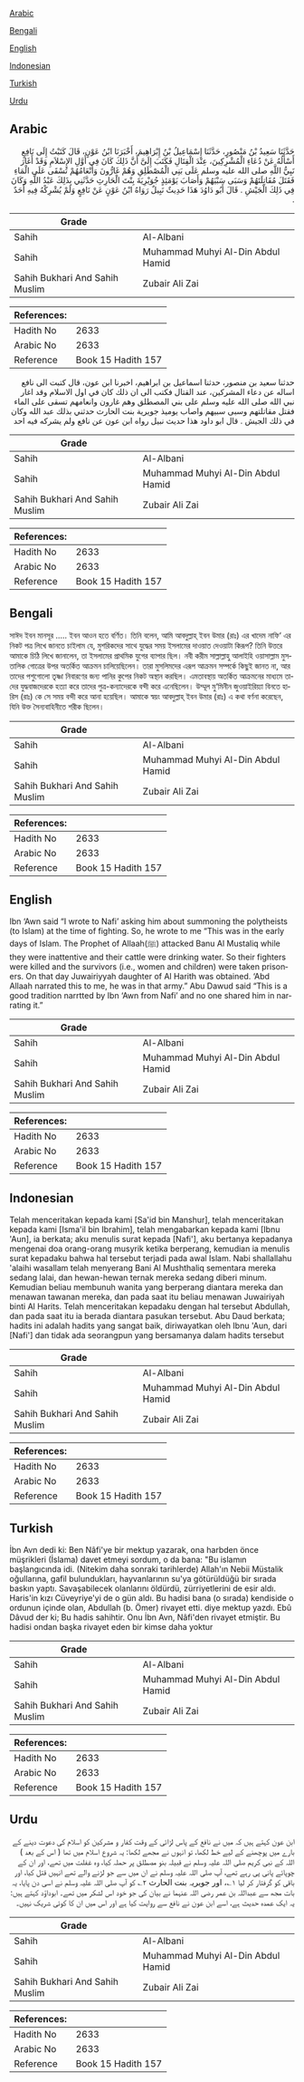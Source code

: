 [Arabic](#arabic)

[Bengali](#bengali)

[English](#english)

[Indonesian](#indonesian)

[Turkish](#turkish)

[Urdu](#urdu)

## Arabic


<div dir="rtl" lang="ar" style={{fontSize:'larger',backgroundColor:'#f8f9fa',padding:20}}>
حَدَّثَنَا سَعِيدُ بْنُ مَنْصُورٍ، حَدَّثَنَا إِسْمَاعِيلُ بْنُ إِبْرَاهِيمَ، أَخْبَرَنَا ابْنُ عَوْنٍ، قَالَ كَتَبْتُ إِلَى نَافِعٍ أَسْأَلُهُ عَنْ دُعَاءِ الْمُشْرِكِينَ، عِنْدَ الْقِتَالِ فَكَتَبَ إِلَىَّ أَنَّ ذَلِكَ كَانَ فِي أَوَّلِ الإِسْلاَمِ وَقَدْ أَغَارَ نَبِيُّ اللَّهِ صلى الله عليه وسلم عَلَى بَنِي الْمُصْطَلِقِ وَهُمْ غَارُّونَ وَأَنْعَامُهُمْ تُسْقَى عَلَى الْمَاءِ فَقَتَلَ مُقَاتِلَتَهُمْ وَسَبَى سَبْيَهُمْ وَأَصَابَ يَوْمَئِذٍ جُوَيْرِيَةَ بِنْتَ الْحَارِثِ حَدَّثَنِي بِذَلِكَ عَبْدُ اللَّهِ وَكَانَ فِي ذَلِكَ الْجَيْشِ ‏.‏ قَالَ أَبُو دَاوُدَ هَذَا حَدِيثٌ نَبِيلٌ رَوَاهُ ابْنُ عَوْنٍ عَنْ نَافِعٍ وَلَمْ يُشْرِكْهُ فِيهِ أَحَدٌ ‏.‏
</div>
<div style={{backgroundColor:'#f8f9fa',padding:20, marginBottom: 10}}><table> <thead> <tr> <th>Grade</th> <th></th> </tr> </thead> <tbody> <tr><td>Sahih</td><td>Al-Albani</td></tr><tr><td>Sahih</td><td>Muhammad Muhyi Al-Din Abdul Hamid</td></tr><tr><td>Sahih Bukhari And Sahih Muslim</td><td>Zubair Ali Zai</td></tr></tbody></table><table> <thead> <tr> <th>References:</th> <th></th> </tr> </thead> <tbody><tr><td>Hadith No</td><td>2633</td></tr><tr><td>Arabic No</td><td>2633</td></tr><tr><td>Reference</td><td>Book 15 Hadith 157</td></tr></tbody></table></div>


<div dir="rtl" lang="ar" style={{fontSize:'larger',backgroundColor:'#f8f9fa',padding:20}}>
حدثنا سعيد بن منصور، حدثنا اسماعيل بن ابراهيم، اخبرنا ابن عون، قال كتبت الى نافع اساله عن دعاء المشركين، عند القتال فكتب الى ان ذلك كان في اول الاسلام وقد اغار نبي الله صلى الله عليه وسلم على بني المصطلق وهم غارون وانعامهم تسقى على الماء فقتل مقاتلتهم وسبى سبيهم واصاب يوميذ جويرية بنت الحارث حدثني بذلك عبد الله وكان في ذلك الجيش . قال ابو داود هذا حديث نبيل رواه ابن عون عن نافع ولم يشركه فيه احد
</div>
<div style={{backgroundColor:'#f8f9fa',padding:20, marginBottom: 10}}><table> <thead> <tr> <th>Grade</th> <th></th> </tr> </thead> <tbody> <tr><td>Sahih</td><td>Al-Albani</td></tr><tr><td>Sahih</td><td>Muhammad Muhyi Al-Din Abdul Hamid</td></tr><tr><td>Sahih Bukhari And Sahih Muslim</td><td>Zubair Ali Zai</td></tr></tbody></table><table> <thead> <tr> <th>References:</th> <th></th> </tr> </thead> <tbody><tr><td>Hadith No</td><td>2633</td></tr><tr><td>Arabic No</td><td>2633</td></tr><tr><td>Reference</td><td>Book 15 Hadith 157</td></tr></tbody></table></div>

## Bengali


<div dir="ltr" lang="bn" style={{fontSize:'larger',backgroundColor:'#f8f9fa',padding:20}}>
সাঈদ ইবন মানসূর ..... ইবন আওন হতে বর্ণিত। তিনি বলেন, আমি আবদুল্লাহ্ ইবন উমার (রাঃ) এর খাদেম নাফি‘ এর নিকট পত্র লিখে জানতে চাইলাম যে, মুশরিকদের সাথে যুদ্ধের সময় ইসলামের দাওয়াত দেওয়াটা কিরূপ? তিনি উত্তরে আমাকে চিঠি লিখে জানালেন, তা ইসলামের প্রাথমিক যুগের ব্যাপার ছিল। নবী করীম সাল্লাল্লাহু আলাইহি ওয়াসাল্লাম মুসতালিক গোত্রের উপর অতর্কিত আক্রমন চালিয়েছিলেন। তারা মুসলিমদের এরূপ আক্রমন সম্পর্কে কিছুই জানত না, আর তাদের পশুগোলো তৃষ্ণা নিবারণের জন্য পানির কুপের নিকট অস্থান করছিল। এমতাবস্থায় অতর্কিত আক্রমনের মাধ্যমে তাদের যুদ্ধবাজদেরকে হত্যা করে তাদের পুত্র-কন্যাদেরকে বন্দী করে এনেছিলেন। উম্মূল মু‘মিনীন জুওয়াইরিয়্যা বিনতে হারিস (রাঃ) কে সে সময় বন্দী করে আনা হয়েছিল। আমাকে স্বয়ং আবদুল্লাহ্ ইবন উমার (রাঃ) এ কথা বর্ণনা করেছেন, যিনি উক্ত সৈন্যবাহিনীতে শরীক ছিলেন।
</div>
<div style={{backgroundColor:'#f8f9fa',padding:20, marginBottom: 10}}><table> <thead> <tr> <th>Grade</th> <th></th> </tr> </thead> <tbody> <tr><td>Sahih</td><td>Al-Albani</td></tr><tr><td>Sahih</td><td>Muhammad Muhyi Al-Din Abdul Hamid</td></tr><tr><td>Sahih Bukhari And Sahih Muslim</td><td>Zubair Ali Zai</td></tr></tbody></table><table> <thead> <tr> <th>References:</th> <th></th> </tr> </thead> <tbody><tr><td>Hadith No</td><td>2633</td></tr><tr><td>Arabic No</td><td>2633</td></tr><tr><td>Reference</td><td>Book 15 Hadith 157</td></tr></tbody></table></div>

## English


<div dir="ltr" lang="en" style={{fontSize:'larger',backgroundColor:'#f8f9fa',padding:20}}>
Ibn ‘Awn said “I wrote to Nafi’ asking him about summoning the polytheists (to Islam) at the time of fighting. So, he wrote to me “This was in the early days of Islam. The Prophet of Allaah(ﷺ) attacked Banu Al Mustaliq while they were inattentive and their cattle were drinking water. So their fighters were killed and the survivors (i.e., women and children) were taken prisoners. On that day Juwairiyyah daughter of Al Harith was obtained. ‘Abd Allaah narrated this to me, he was in that army.” Abu Dawud said “This is a good tradition narrtted by Ibn ‘Awn from Nafi’ and no one shared him in narrating it.”
</div>
<div style={{backgroundColor:'#f8f9fa',padding:20, marginBottom: 10}}><table> <thead> <tr> <th>Grade</th> <th></th> </tr> </thead> <tbody> <tr><td>Sahih</td><td>Al-Albani</td></tr><tr><td>Sahih</td><td>Muhammad Muhyi Al-Din Abdul Hamid</td></tr><tr><td>Sahih Bukhari And Sahih Muslim</td><td>Zubair Ali Zai</td></tr></tbody></table><table> <thead> <tr> <th>References:</th> <th></th> </tr> </thead> <tbody><tr><td>Hadith No</td><td>2633</td></tr><tr><td>Arabic No</td><td>2633</td></tr><tr><td>Reference</td><td>Book 15 Hadith 157</td></tr></tbody></table></div>

## Indonesian


<div dir="ltr" lang="id" style={{fontSize:'larger',backgroundColor:'#f8f9fa',padding:20}}>
Telah menceritakan kepada kami [Sa'id bin Manshur], telah menceritakan kepada kami [Isma'il bin Ibrahim], telah mengabarkan kepada kami [Ibnu 'Aun], ia berkata; aku menulis surat kepada [Nafi'], aku bertanya kepadanya mengenai doa orang-orang musyrik ketika berperang, kemudian ia menulis surat kepadaku bahwa hal tersebut terjadi pada awal Islam. Nabi shallallahu 'alaihi wasallam telah menyerang Bani Al Mushthaliq sementara mereka sedang lalai, dan hewan-hewan ternak mereka sedang diberi minum. Kemudian beliau membunuh wanita yang berperang diantara mereka dan menawan tawanan mereka, dan pada saat itu beliau menawan Juwairiyah binti Al Harits. Telah menceritakan kepadaku dengan hal tersebut Abdullah, dan pada saat itu ia berada diantara pasukan tersebut. Abu Daud berkata; hadits ini adalah hadits yang sangat baik, diriwayatkan oleh Ibnu 'Aun, dari [Nafi'] dan tidak ada seorangpun yang bersamanya dalam hadits tersebut
</div>
<div style={{backgroundColor:'#f8f9fa',padding:20, marginBottom: 10}}><table> <thead> <tr> <th>Grade</th> <th></th> </tr> </thead> <tbody> <tr><td>Sahih</td><td>Al-Albani</td></tr><tr><td>Sahih</td><td>Muhammad Muhyi Al-Din Abdul Hamid</td></tr><tr><td>Sahih Bukhari And Sahih Muslim</td><td>Zubair Ali Zai</td></tr></tbody></table><table> <thead> <tr> <th>References:</th> <th></th> </tr> </thead> <tbody><tr><td>Hadith No</td><td>2633</td></tr><tr><td>Arabic No</td><td>2633</td></tr><tr><td>Reference</td><td>Book 15 Hadith 157</td></tr></tbody></table></div>

## Turkish


<div dir="ltr" lang="tr" style={{fontSize:'larger',backgroundColor:'#f8f9fa',padding:20}}>
İbn Avn dedi ki: Ben Nâfi'ye bir mektup yazarak, ona harbden önce müşrikleri (İslama) davet etmeyi sordum, o da bana: "Bu islamın başlangıcında idi. (Nitekim daha sonraki tarihlerde) Allah'ın Nebii Müstalik oğullarına, gafil bulundukları, hayvanlarının su'ya götürüldüğü bir sırada baskın yaptı. Savaşabilecek olanlarını öldürdü, zürriyetlerini de esir aldı. Haris'in kızı Cüveyriye'yi de o gün aldı. Bu hadisi bana (o sırada) kendiside o ordunun içinde olan, Abdullah (b. Ömer) rivayet etti. diye mektup yazdı. Ebû Dâvud der ki; Bu hadis sahihtir. Onu İbn Avn, Nâfi'den rivayet etmiştir. Bu hadisi ondan başka rivayet eden bir kimse daha yoktur
</div>
<div style={{backgroundColor:'#f8f9fa',padding:20, marginBottom: 10}}><table> <thead> <tr> <th>Grade</th> <th></th> </tr> </thead> <tbody> <tr><td>Sahih</td><td>Al-Albani</td></tr><tr><td>Sahih</td><td>Muhammad Muhyi Al-Din Abdul Hamid</td></tr><tr><td>Sahih Bukhari And Sahih Muslim</td><td>Zubair Ali Zai</td></tr></tbody></table><table> <thead> <tr> <th>References:</th> <th></th> </tr> </thead> <tbody><tr><td>Hadith No</td><td>2633</td></tr><tr><td>Arabic No</td><td>2633</td></tr><tr><td>Reference</td><td>Book 15 Hadith 157</td></tr></tbody></table></div>

## Urdu


<div dir="rtl" lang="ur" style={{fontSize:'larger',backgroundColor:'#f8f9fa',padding:20}}>
ابن عون کہتے ہیں کہ میں نے نافع کے پاس لڑائی کے وقت کفار و مشرکین کو اسلام کی دعوت دینے کے بارے میں پوچھنے کے لیے خط لکھا، تو انہوں نے مجھے لکھا: یہ شروع اسلام میں تھا ( اس کے بعد ) اللہ کے نبی کریم صلی اللہ علیہ وسلم نے قبیلہ بنو مصطلق پر حملہ کیا، وہ غفلت میں تھے، اور ان کے چوپائے پانی پی رہے تھے، آپ صلی اللہ علیہ وسلم نے ان میں سے جو لڑنے والے تھے انہیں قتل کیا، اور باقی کو گرفتار کر لیا ۱؎، اور جویریہ بنت الحارث ۲؎ کو آپ صلی اللہ علیہ وسلم نے اسی دن پایا، یہ بات مجھ سے عبداللہ بن عمر رضی اللہ عنہما نے بیان کی جو خود اس لشکر میں تھے۔ ابوداؤد کہتے ہیں: یہ ایک عمدہ حدیث ہے، اسے ابن عون نے نافع سے روایت کیا ہے اور اس میں ان کا کوئی شریک نہیں۔
</div>
<div style={{backgroundColor:'#f8f9fa',padding:20, marginBottom: 10}}><table> <thead> <tr> <th>Grade</th> <th></th> </tr> </thead> <tbody> <tr><td>Sahih</td><td>Al-Albani</td></tr><tr><td>Sahih</td><td>Muhammad Muhyi Al-Din Abdul Hamid</td></tr><tr><td>Sahih Bukhari And Sahih Muslim</td><td>Zubair Ali Zai</td></tr></tbody></table><table> <thead> <tr> <th>References:</th> <th></th> </tr> </thead> <tbody><tr><td>Hadith No</td><td>2633</td></tr><tr><td>Arabic No</td><td>2633</td></tr><tr><td>Reference</td><td>Book 15 Hadith 157</td></tr></tbody></table></div>